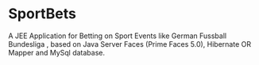 # SportBets

A JEE Application for Betting on Sport Events like German Fussball Bundesliga , based on Java Server Faces (Prime Faces 5.0), Hibernate OR Mapper and MySql database.
